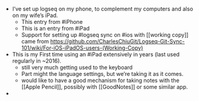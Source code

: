 - I’ve set up logseq on my phone, to complement my computers and also on my wife’s iPad.
	- This entry from #iPhone
	- This is an entry from #iPad
	- Support for setting up #logseq sync on #ios with [[working copy]] came from https://github.com/CharlesChiuGit/Logseq-Git-Sync-101/wiki/For-iOS-iPadOS-users-(Working-Copy)
- This is my First time using an #iPad extensively in years (last used regularly in ~2016).
	- still very much getting used to the keyboard
	- Part might the language settings, but we’re taking it as it comes.
	- would like to have a good mechanism for taking notes with the [[Apple Pencil]], possibly with [[GoodNotes]] or some similar app.
-